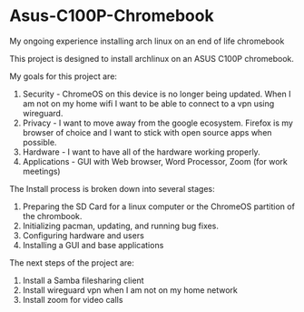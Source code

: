 # Asus-C100P-Chromebook
My ongoing experience installing arch linux on an end of life chromebook

This project is designed to install archlinux on an ASUS C100P chromebook.

My goals for this project are:
1) Security - ChromeOS on this device is no longer being updated. When I am not on my home wifi I want to be able to connect to a vpn using wireguard.
2) Privacy - I want to move away from the google ecosystem. Firefox is my browser of choice and I want to stick with open source apps when possible.
3) Hardware - I want to have all of the hardware working properly.
4) Applications - GUI with Web browser, Word Processor, Zoom (for work meetings)

The Install process is broken down into several stages:
1) Preparing the SD Card for a linux computer or the ChromeOS partition of the chrombook.
2) Initializing pacman, updating, and running bug fixes.
3) Configuring hardware and users
4) Installing a GUI and base applications

The next steps of the project are:
1) Install a Samba filesharing client
2) Install wireguard vpn when I am not on my home network
3) Install zoom for video calls
